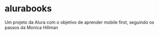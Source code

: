 # alurabooks
Um projeto da Alura com o objetivo de aprender mobile first, seguindo os passos da Monica Hillman
